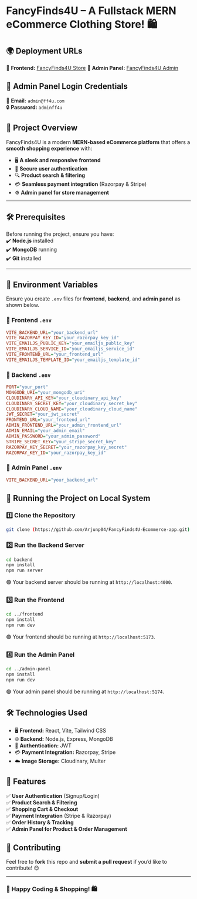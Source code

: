 #  FancyFinds4U – A Fullstack MERN eCommerce Clothing Store! 🛍️

## 🌍 Deployment URLs  
🔗 **Frontend:** [FancyFinds4U Store](https://fancyfinds4u.vercel.app/)
🔗 **Admin Panel:** [FancyFinds4U Admin](https://fancyfinds4u-admin-panel.vercel.app/)  

## 🔑 Admin Panel Login Credentials  
📧 **Email:** `admin@ff4u.com`  
🔒 **Password:** `adminff4u`  

## 🚀 Project Overview  
FancyFinds4U is a modern **MERN-based eCommerce platform** that offers a **smooth shopping experience** with:  
- 🖥️ **A sleek and responsive frontend**  
- 🔐 **Secure user authentication**  
- 🔍 **Product search & filtering**  
- 💳 **Seamless payment integration** (Razorpay & Stripe)  
- ⚙️ **Admin panel for store management**  

---

## 🛠️ Prerequisites  
Before running the project, ensure you have:  
✔️ **Node.js** installed  
✔️ **MongoDB** running  
✔️ **Git** installed  

---

## 📁 Environment Variables  
Ensure you create `.env` files for **frontend**, **backend**, and **admin panel** as shown below.  

### 🌟 Frontend `.env`  
```ini
VITE_BACKEND_URL="your_backend_url"
VITE_RAZORPAY_KEY_ID="your_razorpay_key_id"
VITE_EMAILJS_PUBLIC_KEY="your_emailjs_public_key"
VITE_EMAILJS_SERVICE_ID="your_emailjs_service_id"
VITE_FRONTEND_URL="your_frontend_url"
VITE_EMAILJS_TEMPLATE_ID="your_emailjs_template_id"
```

### 🌟 Backend `.env`
```ini
PORT="your_port"
MONGODB_URI="your_mongodb_uri"
CLOUDINARY_API_KEY="your_cloudinary_api_key"
CLOUDINARY_SECRET_KEY="your_cloudinary_secret_key"
CLOUDINARY_CLOUD_NAME="your_cloudinary_cloud_name"
JWT_SECRET="your_jwt_secret"
FRONTEND_URL="your_frontend_url"
ADMIN_FRONTEND_URL="your_admin_frontend_url"
ADMIN_EMAIL="your_admin_email"
ADMIN_PASSWORD="your_admin_password"
STRIPE_SECRET_KEY="your_stripe_secret_key"
RAZORPAY_KEY_SECRET="your_razorpay_key_secret"
RAZORPAY_KEY_ID="your_razorpay_key_id"
```

### 🌟 Admin Panel `.env`
```ini
VITE_BACKEND_URL="your_backend_url"
```

## 🚀 Running the Project on Local System  

### 1️⃣ Clone the Repository  
```sh
git clone (https://github.com/Arjunp04/FancyFinds4U-Ecommerce-app.git)
```

### 2️⃣ Run the Backend Server  
```sh
cd backend
npm install
npm run server
```
🟢 Your backend server should be running at `http://localhost:4000`.

### 3️⃣ Run the Frontend  
```sh
cd ../frontend
npm install
npm run dev
```
🟢 Your frontend should be running at `http://localhost:5173`.

### 4️⃣ Run the Admin Panel  
```sh
cd ../admin-panel
npm install
npm run dev
```
🟢 Your admin panel should be running at `http://localhost:5174`.

## 🛠️ Technologies Used  
- 🖥️ **Frontend:** React, Vite, Tailwind CSS  
- 🌐 **Backend:** Node.js, Express, MongoDB  
- 🔐 **Authentication:** JWT  
- 💳 **Payment Integration:** Razorpay, Stripe  
- ☁️ **Image Storage:** Cloudinary, Multer  

## 🌟 Features  
✅ **User Authentication** (Signup/Login)  
✅ **Product Search & Filtering**  
✅ **Shopping Cart & Checkout**  
✅ **Payment Integration** (Stripe & Razorpay)  
✅ **Order History & Tracking**  
✅ **Admin Panel for Product & Order Management**  

## 🤝 Contributing  
Feel free to **fork** this repo and **submit a pull request** if you’d like to contribute! 😊  

---  
### 🎉 Happy Coding & Shopping! 🛍️
